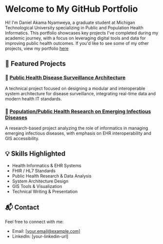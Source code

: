 
# Welcome to My GitHub Portfolio

Hi! I'm Daniel Akama Nyamweya, a graduate student at Michigan Technological University specializing in Public and Population Health Informatics. This portfolio showcases key projects I've completed during my academic journey, with a focus on leveraging digital tools and data for improving public health outcomes. If you'd like to see some of my other projects, view my portfolio [here](https://finsapsuite.com/login/member/dashboard/dashboard.php)

## 📌 Featured Projects

### 🔹 [Public Health Disease Surveillance Architecture](./disease-surveillance-architecture)
A technical project focused on designing a modular and interoperable system architecture for disease surveillance, integrating real-time data and modern health IT standards.

### 🔹 [Population/Public Health Research on Emerging Infectious Diseases](./public-health-research)
A research-based project analyzing the role of informatics in managing emerging infectious diseases, with emphasis on EHR interoperability and GIS accessibility.

## 💡 Skills Highlighted
- Health Informatics & EHR Systems  
- FHIR / HL7 Standards  
- Public Health Research & Data Analysis  
- System Architecture Design  
- GIS Tools & Visualization  
- Technical Writing & Presentation

## 📬 Contact
Feel free to connect with me:

- Email: [your.email@example.com]  
- LinkedIn: [your-linkedin-url]  
